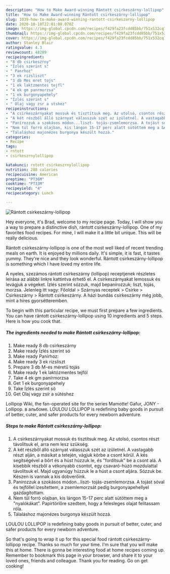 ```yaml
---
description: "How to Make Award-winning Rántott csirkeszárny-lollipop"
title: "How to Make Award-winning Rántott csirkeszárny-lollipop"
slug: 1039-how-to-make-award-winning-rantott-csirkeszarny-lollipop
date: 2020-10-18T22:01:08.070Z
image: https://img-global.cpcdn.com/recipes/f429fa23fcdd85bb/751x532cq70/rantott-csirkeszarny-lollipop-recept-foto.jpg
thumbnail: https://img-global.cpcdn.com/recipes/f429fa23fcdd85bb/751x532cq70/rantott-csirkeszarny-lollipop-recept-foto.jpg
cover: https://img-global.cpcdn.com/recipes/f429fa23fcdd85bb/751x532cq70/rantott-csirkeszarny-lollipop-recept-foto.jpg
author: Stanley Blair
ratingvalue: 4.3
reviewcount: 48289
recipeingredient:
- "8 db csirkeszrny"
- "Ízlés szerint s"
- " Panrhoz"
- "3 ek rizsliszt"
- "3 db Mes mret tojs"
- "1 ek laktzmentes tejfl"
- "4 ek gm panrmorzsa"
- "1 ek burgonyapehely"
- "Ízlés szerint s"
- " Olaj vagy zsr a stshez"
recipeinstructions:
- "A csirkeszárnyakat mossuk és tisztítsuk meg. Az utolsó, csontos részt távolítsuk el, arra nem lesz szükség."
- "A két részből álló szárnyat válasszuk szét az izületnél. A vastagabb részt alján, a másikat a tetején, vágjuk körbe a csont körül. A kés segítségével a bőrt és a húst húzzuk le, és &#34;fordítsuk&#34; be a csont alá. A kisebbik részből a vékonyabb csontot, egy csavaró-húzó mozdulattal távolítsuk el. Majd ugyanúgy húzzuk le a húst a csont aljára. Sózzuk be. Készen is vannak a kis dobverőink."
- "Panírozzuk a szokásos módon...liszt- tojás-zsemlemorzsa. A tojást sóval és tejföllel ízesítettem, a zsemlemorzsát pedig burgonyapehellyel gazdagítottam."
- "Nem túl forró olajban, kis lángon 15-17 perc alatt sütöttem meg a &#34;nyalókákat&#34;. Papírtörlőre szedtem, hogy a felesleges olajat felitassam róla."
- "Tálaláshoz majonézes burgonya készült hozzá."
categories:
- Recipe
tags:
- rntott
- csirkeszrnylollipop

katakunci: rntott csirkeszrnylollipop 
nutrition: 288 calories
recipecuisine: American
preptime: "PT36M"
cooktime: "PT33M"
recipeyield: "4"
recipecategory: Lunch

---
```



![Rántott csirkeszárny-lollipop](https://img-global.cpcdn.com/recipes/f429fa23fcdd85bb/751x532cq70/rantott-csirkeszarny-lollipop-recept-foto.jpg)

Hey everyone, it's Brad, welcome to my recipe page. Today, I will show you a way to prepare a distinctive dish, rántott csirkeszárny-lollipop. One of my favorites food recipes. For mine, I will make it a little bit unique. This will be really delicious.

Rántott csirkeszárny-lollipop is one of the most well liked of recent trending meals on earth. It is enjoyed by millions daily. It's simple, it is fast, it tastes yummy. They're nice and they look wonderful. Rántott csirkeszárny-lollipop is something which I have loved my entire life.

A nyeles, szezámos rántott csirkeszárny (lollipop) receptjenek részletes leírása az alábbi linkre kattintva érhető el. A csirkeszárnyakat lemossuk és levágjuk a végeket. Ízlés szerint sózzuk, majd bepanírozzuk; liszt, tojás, morzsa. Jelenleg itt vagy: Főoldal &gt; Szárnyas receptek &gt; Csirke &gt; Csirkeszárny &gt; Rántott csirkeszárny. A házi bundás csirkeszárny még jobb, mint a híres gyorsétteremben.


To begin with this particular recipe, we must first prepare a few ingredients. You can have rántott csirkeszárny-lollipop using 10 ingredients and 5 steps. Here is how you cook that.

<!--inarticleads1-->

##### The ingredients needed to make Rántott csirkeszárny-lollipop:

1. Make ready 8 db csirkeszárny
1. Make ready Ízlés szerint só
1. Make ready  Panírhoz:
1. Make ready 3 ek rizsliszt
1. Prepare 3 db M-es méretű tojás
1. Make ready 1 ek laktózmentes tejföl
1. Take 4 ek gm panírmorzsa
1. Get 1 ek burgonyapehely
1. Take Ízlés szerint só
1. Get  Olaj vagy zsír a sütéshez


Lollipop Wiki, the fan-operated site for the series Mamotte! Gafur, JONY - Lollipop. в альбоме. LOULOU LOLLIPOP is redefining baby goods in pursuit of better, cuter, and safer products for every newborn adventure. 

<!--inarticleads2-->

##### Steps to make Rántott csirkeszárny-lollipop:

1. A csirkeszárnyakat mossuk és tisztítsuk meg. Az utolsó, csontos részt távolítsuk el, arra nem lesz szükség.
1. A két részből álló szárnyat válasszuk szét az izületnél. A vastagabb részt alján, a másikat a tetején, vágjuk körbe a csont körül. A kés segítségével a bőrt és a húst húzzuk le, és &#34;fordítsuk&#34; be a csont alá. A kisebbik részből a vékonyabb csontot, egy csavaró-húzó mozdulattal távolítsuk el. Majd ugyanúgy húzzuk le a húst a csont aljára. Sózzuk be. Készen is vannak a kis dobverőink.
1. Panírozzuk a szokásos módon...liszt- tojás-zsemlemorzsa. A tojást sóval és tejföllel ízesítettem, a zsemlemorzsát pedig burgonyapehellyel gazdagítottam.
1. Nem túl forró olajban, kis lángon 15-17 perc alatt sütöttem meg a &#34;nyalókákat&#34;. Papírtörlőre szedtem, hogy a felesleges olajat felitassam róla.
1. Tálaláshoz majonézes burgonya készült hozzá.


LOULOU LOLLIPOP is redefining baby goods in pursuit of better, cuter, and safer products for every newborn adventure. 

So that's going to wrap it up for this special food rántott csirkeszárny-lollipop recipe. Thanks so much for your time. I'm sure that you will make this at home. There is gonna be interesting food at home recipes coming up. Remember to bookmark this page in your browser, and share it to your loved ones, friends and colleague. Thank you for reading. Go on get cooking!
